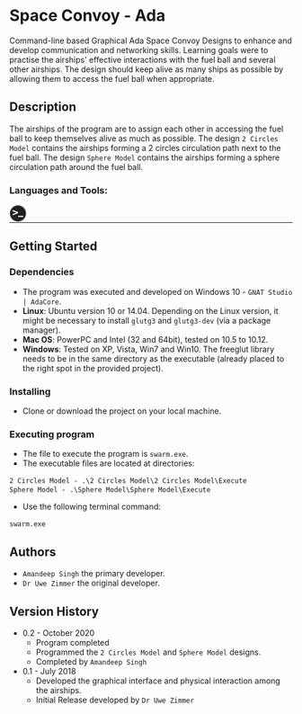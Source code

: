 # Space Convoy - Ada

Command-line based Graphical Ada Space Convoy Designs to enhance and develop communication and networking skills. Learning goals were to practise the airships' effective interactions with the fuel ball and several other airships. The design should keep alive as many ships as possible by allowing them to access the fuel ball when appropriate.

## Description

The airships of the program are to assign each other in accessing the fuel ball to keep themselves alive as much as possible. The design `2 Circles Model` contains the airships forming a 2 circles circulation path next to the fuel ball. The design `Sphere Model` contains the airships forming a sphere circulation path around the fuel ball.

### Languages and Tools:

<img align="left" alt="Terminal" width="30px" src="https://raw.githubusercontent.com/github/explore/80688e429a7d4ef2fca1e82350fe8e3517d3494d/topics/terminal/terminal.png" />

<br/>

---

## Getting Started

### Dependencies

* The program was executed and developed on Windows 10 - `GNAT Studio | AdaCore`.
* __Linux__: Ubuntu version 10 or 14.04. Depending on the Linux version, it might be necessary to install `glutg3` and `glutg3-dev` (via a package manager).
* __Mac OS__: PowerPC and Intel (32 and 64bit), tested on 10.5 to 10.12.
* __Windows__: Tested on XP, Vista, Win7 and Win10. The freeglut library needs to be in the same directory as the executable (already placed to the right spot in the provided project).

### Installing

* Clone or download the project on your local machine.

### Executing program

* The file to execute the program is `swarm.exe`.
* The executable files are located at directories:
```
2 Circles Model - .\2 Circles Model\2 Circles Model\Execute
Sphere Model - .\Sphere Model\Sphere Model\Execute
```
* Use the following terminal command:
```
swarm.exe
```

## Authors

* `Amandeep Singh` the primary developer.
* `Dr Uwe Zimmer` the original developer.

## Version History

* 0.2 - October 2020
    * Program completed
    * Programmed the `2 Circles Model` and `Sphere Model` designs.
    * Completed by `Amandeep Singh`
* 0.1 - July 2018
    * Developed the graphical interface and physical interaction among the airships.
    * Initial Release developed by `Dr Uwe Zimmer`
